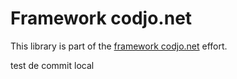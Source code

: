 Framework codjo.net
===================

This library is part of the [framework codjo.net](http://codjo.net) effort.

test de commit local
